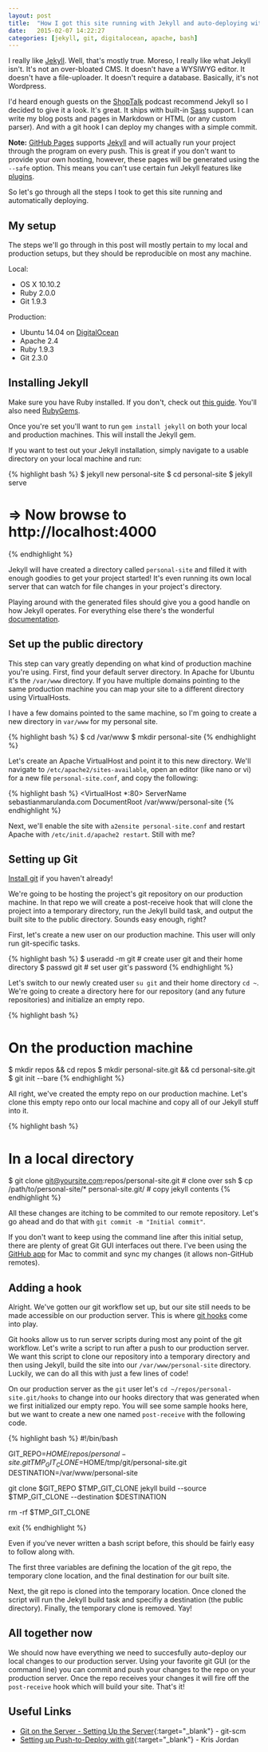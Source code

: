 ```yaml
---
layout: post
title:  "How I got this site running with Jekyll and auto-deploying with Git"
date:   2015-02-07 14:22:27
categories: [jekyll, git, digitalocean, apache, bash]
---
```

I really like [Jekyll][jekyll]. Well, that's mostly true. Moreso, I really like what Jekyll isn't. It's not an over-bloated CMS. It doesn't have a WYSIWYG editor. It doesn't have a file-uploader. It doesn't require a database. Basically, it's not Wordpress.

I'd heard enough guests on the [ShopTalk][shoptalk] podcast recommend Jekyll so I decided to give it a look. It's great. It ships with built-in [Sass][sass] support. I can write my blog posts and pages in Markdown or HTML (or any custom parser). And with a git hook I can deploy my changes with a simple commit.

**Note:** [GitHub Pages][github pages] supports [Jekyll][github pages jekyll] and will actually run your project through the program on every push. This is great if you don't want to provide your own hosting, however, these pages will be generated using the `--safe` option. This means you can't use certain fun Jekyll features like [plugins][jekyll plugins].

So let's go through all the steps I took to get this site running and automatically deploying.

## My setup
The steps we'll go through in this post will mostly pertain to my local and production setups, but they should be reproducible on most any machine.

Local: 

- OS X 10.10.2
- Ruby 2.0.0
- Git 1.9.3

Production:

- Ubuntu 14.04 on [DigitalOcean][digitalocean]
- Apache 2.4
- Ruby 1.9.3
- Git 2.3.0

## Installing Jekyll
Make sure you have Ruby installed. If you don't, check out [this guide][install ruby]. You'll also need [RubyGems][rubygems].

Once you're set you'll want to run `gem install jekyll` on both your local and production machines. This will install the Jekyll gem.

If you want to test out your Jekyll installation, simply navigate to a usable directory on your local machine and run:

{% highlight bash %}
$ jekyll new personal-site
$ cd personal-site
$ jekyll serve
# => Now browse to http://localhost:4000
{% endhighlight %}

Jekyll will have created a directory called `personal-site` and filled it with enough goodies to get your project started! It's even running its own local server that can watch for file changes in your project's directory. 

Playing around with the generated files should give you a good handle on how Jekyll operates. For everything else there's the wonderful [documentation][jekyll doc].

## Set up the public directory
This step can vary greatly depending on what kind of production machine you're using. First, find your default server directory. In Apache for Ubuntu it's the `/var/www` directory. If you have multiple domains pointing to the same production machine you can map your site to a different directory using VirtualHosts.

I have a few domains pointed to the same machine, so I'm going to create a new directory in `var/www` for my personal site.

{% highlight bash %}
$ cd /var/www
$ mkdir personal-site
{% endhighlight %}

Let's create an Apache VirtualHost and point it to this new directory. We'll navigate to `/etc/apache2/sites-available`, open an editor (like nano or vi) for a new file `personal-site.conf`, and copy the following:

{% highlight bash %}
<VirtualHost *:80>
	ServerName sebastianmarulanda.com
	DocumentRoot /var/www/personal-site
</VirtualHost>
{% endhighlight %}

Next, we'll enable the site with `a2ensite personal-site.conf` and restart Apache with `/etc/init.d/apache2 restart`. Still with me?

## Setting up Git
[Install git][install git] if you haven't already!

We're going to be hosting the project's git repository on our production machine. In that repo we will create a post-receive hook that will clone the project into a temporary directory, run the Jekyll build task, and output the built site to the public directory. Sounds easy enough, right?

First, let's create a new user on our production machine. This user will only run git-specific tasks.

{% highlight bash %}
$ useradd -m git	# create user git and their home directory
$ passwd git		# set user git's password
{% endhighlight %}

Let's switch to our newly created user `su git` and their home directory `cd ~`. We're going to create a directory here for our repository (and any future repositories) and initialize an empty repo.

{% highlight bash %}
# On the production machine
$ mkdir repos && cd repos
$ mkdir personal-site.git && cd personal-site.git
$ git init --bare
{% endhighlight %}

All right, we've created the empty repo on our production machine. Let's clone this empty repo onto our local machine and copy all of our Jekyll stuff into it.

{% highlight bash %}
# In a local directory
$ git clone git@yoursite.com:repos/personal-site.git	# clone over ssh
$ cp /path/to/personal-site/* personal-site.git/	# copy jekyll contents
{% endhighlight %}

All these changes are itching to be commited to our remote repository. Let's go ahead and do that with `git commit -m "Initial commit"`. 

If you don't want to keep using the command line after this initial setup, there are plenty of great Git GUI interfaces out there. I've been using the [GitHub app][github for mac] for Mac to commit and sync my changes (it allows non-GitHub remotes).

## Adding a hook
Alright. We've gotten our git workflow set up, but our site still needs to be made accessible on our production server. This is where [git hooks][git hooks] come into play.

Git hooks allow us to run server scripts during most any point of the git workflow. Let's write a script to run after a push to our production server. We want this script to clone our repository into a temporary directory and then using Jekyll, build the site into our `/var/www/personal-site` directory. Luckily, we can do all this with just a few lines of code!

On our production server as the `git` user let's `cd ~/repos/personal-site.git/hooks` to change into our hooks directory that was generated when we first initialized our empty repo. You will see some sample hooks here, but we want to create a new one named `post-receive` with the following code.

{% highlight bash %}
#!/bin/bash

GIT_REPO=$HOME/repos/personal-site.git
TMP_GIT_CLONE=$HOME/tmp/git/personal-site.git
DESTINATION=/var/www/personal-site

git clone $GIT_REPO $TMP_GIT_CLONE
jekyll build --source $TMP_GIT_CLONE --destination $DESTINATION

rm -rf $TMP_GIT_CLONE

exit
{% endhighlight %}

Even if you've never written a bash script before, this should be fairly easy to follow along with. 

The first three variables are defining the location of the git repo, the temporary clone location, and the final destination for our built site.

Next, the git repo is cloned into the temporary location. Once cloned the script will run the Jekyll build task and specifiy a destination (the public directory). Finally, the temporary clone is removed. Yay!

## All together now
We should now have everything we need to succesfully auto-deploy our local changes to our production server. Using your favorite git GUI (or the command line) you can commit and push your changes to the repo on your production server. Once the repo receives your changes it will fire off the `post-receive` hook which will build your site. That's it!

## Useful Links
- [Git on the Server - Setting Up the Server][git on the server]{:target="_blank"} - git-scm
- [Setting up Push-to-Deploy with git][push to deploy]{:target="_blank"} - Kris Jordan

[jekyll]: http://jekyllrb.com
[shoptalk]: http://shoptalkshow.com
[sass]: http://sass-lang.com/
[github pages]: https://help.github.com/articles/what-are-github-pages/
[github pages jekyll]: https://help.github.com/articles/using-jekyll-with-pages/
[jekyll plugins]: http://jekyllrb.com/docs/plugins/
[jekyll doc]: http://jekyllrb.com/docs/home/
[digitalocean]: http://digitalocean.com
[install ruby]: https://www.ruby-lang.org/en/documentation/installation/
[rubygems]: https://rubygems.org/pages/download
[install git]: http://git-scm.com/book/en/v2/Getting-Started-Installing-Git
[github for mac]: https://mac.github.com/
[git hooks]: http://git-scm.com/book/en/v2/Customizing-Git-Git-Hooks
[git on the server]: http://git-scm.com/book/en/v2/Git-on-the-Server-Setting-Up-the-Server
[push to deploy]: http://krisjordan.com/essays/setting-up-push-to-deploy-with-git